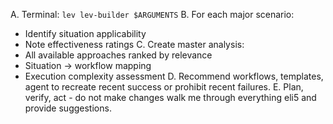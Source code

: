 A. Terminal: `lev lev-builder $ARGUMENTS`
B. For each major scenario:
   - Identify situation applicability
   - Note effectiveness ratings
C. Create master analysis:
   - All available approaches ranked by relevance
   - Situation → workflow mapping
   - Execution complexity assessment
D. Recommend workflows, templates, agent to recreate recent success or prohibit recent failures.
E. Plan, verify, act - do not make changes walk me through everything eli5 and provide suggestions.